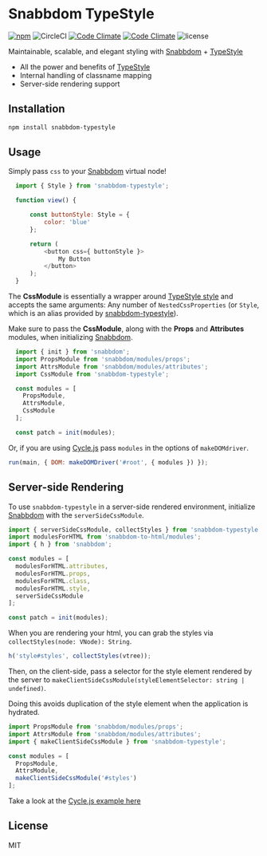 # Snabbdom TypeStyle

[![npm](https://img.shields.io/npm/v/snabbdom-typestyle.svg)](https://www.npmjs.com/package/snabbdom-typestyle) ![CircleCI](https://img.shields.io/circleci/project/github/sklingler93/snabbdom-typestyle.svg) [![Code Climate](https://img.shields.io/codeclimate/maintainability/sklingler93/snabbdom-typestyle.svg)](https://codeclimate.com/github/sklingler93/snabbdom-typestyle) [![Code Climate](https://img.shields.io/codeclimate/coverage/sklingler93/snabbdom-typestyle.svg)](https://codeclimate.com/github/sklingler93/snabbdom-typestyle)  ![license](https://img.shields.io/github/license/sklingler93/snabbdom-typestyle.svg)

Maintainable, scalable, and elegant styling with [Snabbdom](https://github.com/snabbdom/snabbdom) + [TypeStyle](https://github.com/typestyle/typestyle)
* All the power and benefits of [TypeStyle](https://github.com/typestyle/typestyle)
* Internal handling of classname mapping
* Server-side rendering support

## Installation

```bash
npm install snabbdom-typestyle
```

## Usage

Simply pass `css` to your [Snabbdom](https://github.com/snabbdom/snabbdom) virtual node!

```js
  import { Style } from 'snabbdom-typestyle';

  function view() {

      const buttonStyle: Style = {
          color: 'blue'
      };

      return (
          <button css={ buttonStyle }>
              My Button
          </button>
      );
  }
```
The **CssModule** is essentially a wrapper around [TypeStyle style](https://typestyle.github.io/#/core/-style-) and accepts the same arguments: Any number of `NestedCssProperties` (or `Style`, which is an alias provided by [snabbdom-typestyle](https://github.com/sklingler93/snabbdom-typestyle)).

Make sure to pass the **CssModule**, along with the **Props** and **Attributes** modules, when initializing [Snabbdom](https://github.com/snabbdom/snabbdom).

```js
  import { init } from 'snabbdom';
  import PropsModule from 'snabbdom/modules/props';
  import AttrsModule from 'snabbdom/modules/attributes';
  import CssModule from 'snabbdom-typestyle';

  const modules = [
    PropsModule,
    AttrsModule,
    CssModule
  ];

  const patch = init(modules);
```

Or, if you are using [Cycle.js](https://github.com/cyclejs/cyclejs) pass `modules` in the options of `makeDOMdriver`.
```js
run(main, { DOM: makeDOMDriver('#root', { modules }) });
```

## Server-side Rendering
To use `snabbdom-typestyle` in a server-side rendered environment, initialize [Snabbdom](https://github.com/snabbdom/snabbdom) with the `serverSideCssModule`.

```js
import { serverSideCssModule, collectStyles } from 'snabbdom-typestyle';
import modulesForHTML from 'snabbdom-to-html/modules';
import { h } from 'snabbdom';

const modules = [
  modulesForHTML.attributes,
  modulesForHTML.props,
  modulesForHTML.class,
  modulesForHTML.style,
  serverSideCssModule
];

const patch = init(modules);
```

When you are rendering your html, you can grab the styles via `collectStyles(node: VNode): String`.

```js
h('style#styles', collectStyles(vtree));
```

Then, on the client-side, pass a selector for the style element rendered by the server to `makeClientSideCssModule(styleElementSelector: string | undefined)`. 

Doing this avoids duplication of the style element when the application is hydrated.

```js
import PropsModule from 'snabbdom/modules/props';
import AttrsModule from 'snabbdom/modules/attributes';
import { makeClientSideCssModule } from 'snabbdom-typestyle';

const modules = [
  PropsModule,
  AttrsModule,
  makeClientSideCssModule('#styles')
];
```

Take a look at the [Cycle.js example here](https://github.com/sklingler93/cyclejs/tree/master/examples/advanced/isomorphic)

## License

MIT
